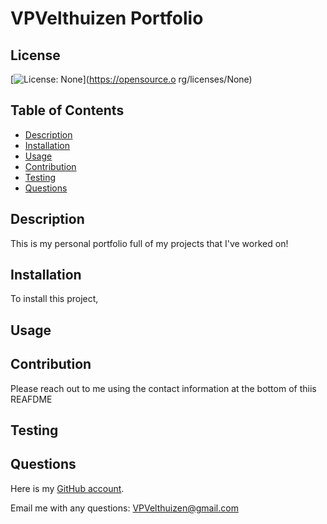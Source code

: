 # VPVelthuizen Portfolio

## License
[![License: None](https://img.shields.io/badge/License-None-brightgreen)](https://opensource.o
rg/licenses/None)



## Table of Contents
- [Description](#description)
- [Installation](#installation)
- [Usage](#usage)
- [Contribution](#contribution)
- [Testing](#testing)
- [Questions](#questions)

## Description
This is my personal portfolio full of my projects that I've worked on!

## Installation
To install this project,

## Usage


## Contribution
Please reach out to me using the contact information at the bottom of thiis REAFDME

## Testing


## Questions
Here is my [GitHub account](https://github.com/VPVelthuizen).

Email me with any questions: [VPVelthuizen@gmail.com](mailto:VPVelthuizen@gmail.com)